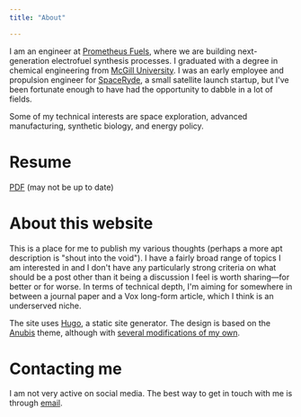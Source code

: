 ```yaml
---
title: "About"

---
```


I am an engineer at [Prometheus Fuels](https://www.prometheusfuels.com/), where we are building next-generation electrofuel synthesis processes. I graduated with a degree in chemical engineering from [McGill University](https://www.mcgill.ca/). I was an early employee and propulsion engineer for [SpaceRyde](https://www.spaceryde.com/), a small satellite launch startup, but I've been fortunate enough to have had the opportunity to dabble in a lot of fields. 

Some of my technical interests are space exploration, advanced manufacturing, synthetic biology, and energy policy.

# Resume
[PDF](/doc/CV.pdf) (may not be up to date)

# About this website 
This is a place for me to publish my various thoughts (perhaps a more apt description is "shout into the void"). I have a fairly broad range of topics I am interested in and I don't have any particularly strong criteria on what should be a post other than it being a discussion I feel is worth sharing&mdash;for better or for worse. In terms of technical depth, I'm aiming for somewhere in between a journal paper and a Vox long-form article, which I think is an underserved niche. 

The site uses [Hugo](https://gohugo.io/), a static site generator. The design is based on the [Anubis](https://github.com/mitrichius/hugo-theme-anubis) theme, although with [several modifications of my own](https://github.com/LiemDQ/hugo-theme-anubis).

# Contacting me
I am not very active on social media. The best way to get in touch with me is through [email](mailto:liem.daq@gmail.com).